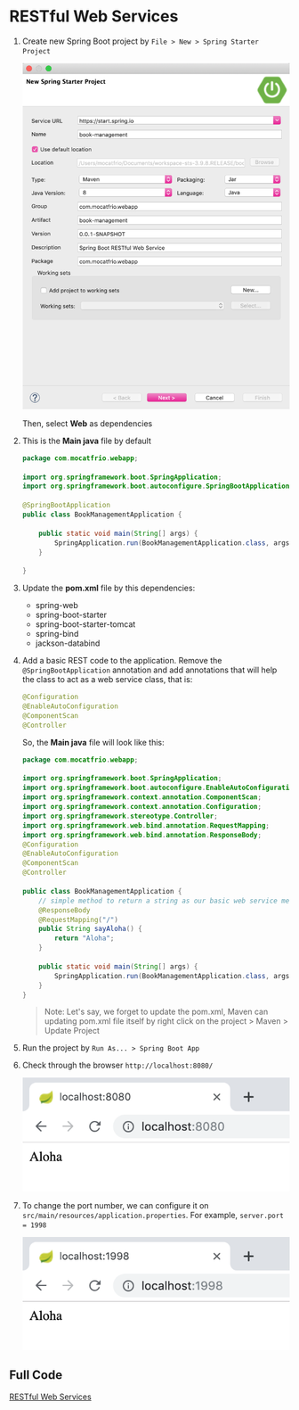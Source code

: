 # RESTful Web Services

1. Create new Spring Boot project by `File > New > Spring Starter Project`
   
    <img src="/img/ss2.png" width="500">

   Then, select **Web** as dependencies
2. This is the **Main java** file by default
    ```java
    package com.mocatfrio.webapp;

    import org.springframework.boot.SpringApplication;
    import org.springframework.boot.autoconfigure.SpringBootApplication;

    @SpringBootApplication
    public class BookManagementApplication {

        public static void main(String[] args) {
            SpringApplication.run(BookManagementApplication.class, args);
        }

    }
    ```
3. Update the **pom.xml** file by this dependencies:
   * spring-web
   * spring-boot-starter
   * spring-boot-starter-tomcat
   * spring-bind
   * jackson-databind
4. Add a basic REST code to the application. Remove the `@SpringBootApplication` annotation and add annotations that will help the class to act as a web service class, that is:
    ```java
    @Configuration
    @EnableAutoConfiguration
    @ComponentScan
    @Controller
    ```
    So, the **Main java** file will look like this:
    ```java
    package com.mocatfrio.webapp;

    import org.springframework.boot.SpringApplication;
    import org.springframework.boot.autoconfigure.EnableAutoConfiguration;
    import org.springframework.context.annotation.ComponentScan;
    import org.springframework.context.annotation.Configuration;
    import org.springframework.stereotype.Controller;
    import org.springframework.web.bind.annotation.RequestMapping;
    import org.springframework.web.bind.annotation.ResponseBody;
    @Configuration
    @EnableAutoConfiguration
    @ComponentScan
    @Controller

    public class BookManagementApplication {
        // simple method to return a string as our basic web service method
        @ResponseBody
        @RequestMapping("/")
        public String sayAloha() {
            return "Aloha";
        }

        public static void main(String[] args) {
            SpringApplication.run(BookManagementApplication.class, args);
        }
    }
    ```
    > Note: Let's say, we forget to update the pom.xml, Maven can updating pom.xml file itself by right click on the project > Maven > Update Project
5. Run the project by `Run As... > Spring Boot App`
6. Check through the browser `http://localhost:8080/`
   
    <img src="/img/ss3.png" width="500">

7. To change the port number, we can configure it on `src/main/resources/application.properties`. For example, `server.port = 1998`
   
    <img src="/img/ss4.png" width="500">

## Full Code

[RESTful Web Services](book-management/)